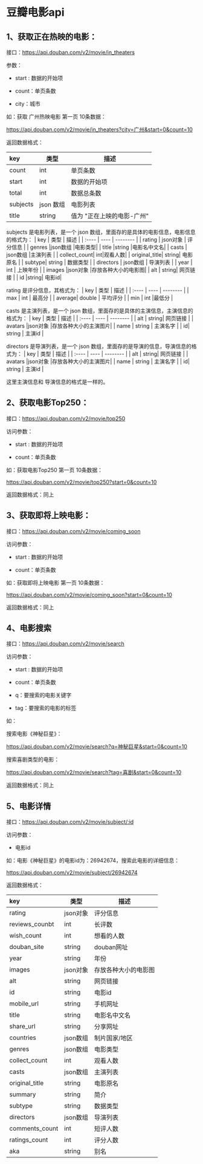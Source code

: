 # 豆瓣电影api
## 1、获取正在热映的电影：

接口：https://api.douban.com/v2/movie/in_theaters

 

参数：

* start : 数据的开始项

* count：单页条数

* city：城市

 

如：获取 广州热映电影 第一页 10条数据：

<https://api.douban.com/v2/movie/in_theaters?city=广州&start=0&count=10>

 

返回数据格式：

| key   | 类型 | 描述     |
| :---- | ---- | -------- |
| count | int  | 单页条数 |
| start	| int	| 数据的开始项 |
| total |	int	| 数据总条数 |
| subjects |	json 数组	|电影列表|
| title |	string	|值为 "正在上映的电影-广州"|

subjects 是电影列表，是一个 json 数组，里面存的是具体的电影信息，电影信息的格式为：
| key   | 类型 | 描述     |
| :---- | ---- | -------- |
| rating |	json对象 |	评分信息 |
| genres |json数组	|电影类型|
| title	|string	|电影名中文名|
| casts |	json数组	|主演列表 |
| collect_count| int|观看人数|
| original_title| string| 电影原名 |
| subtype| string | 数据类型 |
| directors	| json数组 |	导演列表 |
| year |	int	| 上映年份 |
| images	|json对象	|存放各种大小的电影图|
| alt | string| 网页链接 |
| id	|string|	电影id|

rating 是评分信息，其格式为：
| key   | 类型 | 描述     |
| :---- | ---- | -------- |
| max | int | 最高分 |
| average| double | 平均评分 |
| min | int |最低分 |

casts 是主演列表，是一个 json 数组，里面存的是具体的主演信息，主演信息的格式为：
| key   | 类型 | 描述     |
| :---- | ---- | -------- |
| alt | string| 网页链接 |
| avatars |json对象	|存放各种大小的主演图片|
| name | string | 主演名字 |
| id| string | 主演id |

directors 是导演列表，是一个 json 数组，里面存的是导演的信息，导演信息的格式为：
| key   | 类型 | 描述     |
| :---- | ---- | -------- |
| alt | string| 网页链接 |
| avatars |json对象	|存放各种大小的主演图片|
| name | string | 主演名字 |
| id| string | 主演id |
 
这里主演信息和 导演信息的格式是一样的。
## 2、获取电影Top250：

接口：https://api.douban.com/v2/movie/top250

 

访问参数：

* start : 数据的开始项

* count：单页条数

 

如：获取电影Top250 第一页 10条数据：

https://api.douban.com/v2/movie/top250?start=0&count=10

 

返回数据格式：同上

 

## 3、获取即将上映电影：

接口：https://api.douban.com/v2/movie/coming_soon

访问参数：

* start : 数据的开始项

* count：单页条数

 

如：获取即将上映电影 第一页 10条数据：

https://api.douban.com/v2/movie/coming_soon?start=0&count=10

 

返回数据格式：同上

 

## 4、电影搜索

接口：https://api.douban.com/v2/movie/search

 

访问参数：

* start : 数据的开始项

* count：单页条数

* q：要搜索的电影关键字

* tag：要搜索的电影的标签

 

如：

搜索电影《神秘巨星》：

https://api.douban.com/v2/movie/search?q=神秘巨星&start=0&count=10

搜索喜剧类型的电影：

https://api.douban.com/v2/movie/search?tag=喜剧&start=0&count=10

 

返回数据格式：同上

 

## 5、电影详情

接口：https://api.douban.com/v2/movie/subject/:id

 

访问参数：

* 电影id

 

如：电影《神秘巨星》的电影id为：26942674，搜索此电影的详细信息：

https://api.douban.com/v2/movie/subject/26942674



返回数据格式：


| key   | 类型 | 描述     |
| :---- | ---- | -------- |
| rating|	json对象	|评分信息|
| reviews_counbt| int | 长评数 |
| wish_count | int | 想看的人数 |
| douban_site| string | douban网址 |
| year|string|年份|
| images |json对象|存放各种大小的电影图|
| alt | string| 网页链接 |
| id	|string|	电影id|
| mobile_url | string | 手机网址 |
| title	|string	|电影名中文名|
| share_url | string | 分享网址 |
| countries	|json数组	|制片国家/地区 |
| genres |json数组	|电影类型|
| collect_count| int|观看人数|
| casts |	json数组	|主演列表 |
| original_title| string| 电影原名 |
| summary	|string	|简介|
| subtype| string | 数据类型 |
| directors	| json数组 |	导演列表 |
| comments_count |	int	|短评人数|
| ratings_count |	int	|评分人数|
| aka | string |别名|
